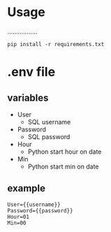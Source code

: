 # Usage
.................
```shell=
pip install -r requirements.txt
```

# .env file
## variables
- User
    - SQL username
- Password
    - SQL password
- Hour
    - Python start hour on date
- Min
    - Python start min on date

## example
```
User={{username}}
Password={{password}}
Hour=01
Min=00
```
